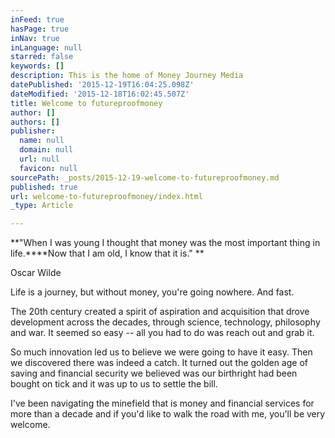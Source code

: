 ```yaml
---
inFeed: true
hasPage: true
inNav: true
inLanguage: null
starred: false
keywords: []
description: This is the home of Money Journey Media
datePublished: '2015-12-19T16:04:25.098Z'
dateModified: '2015-12-18T16:02:45.507Z'
title: Welcome to futureproofmoney
author: []
authors: []
publisher:
  name: null
  domain: null
  url: null
  favicon: null
sourcePath: _posts/2015-12-19-welcome-to-futureproofmoney.md
published: true
url: welcome-to-futureproofmoney/index.html
_type: Article

---
```

**"When I was young I thought that money was the most important thing in life.****Now that I am old, I know that it is." **

Oscar Wilde

Life is a journey, but without money, you're going nowhere. And fast.

The 20th century created a spirit of aspiration and acquisition that drove development across the decades, through science, technology, philosophy and war. It seemed so easy -- all you had to do was reach out and grab it.

So much innovation led us to believe we were going to have it easy. Then we discovered there was indeed a catch. It turned out the golden age of saving and financial security we believed was our birthright had been bought on tick and it was up to us to settle the bill.

I've been navigating the minefield that is money and financial services for more than a decade and if you'd like to walk the road with me, you'll be very welcome.